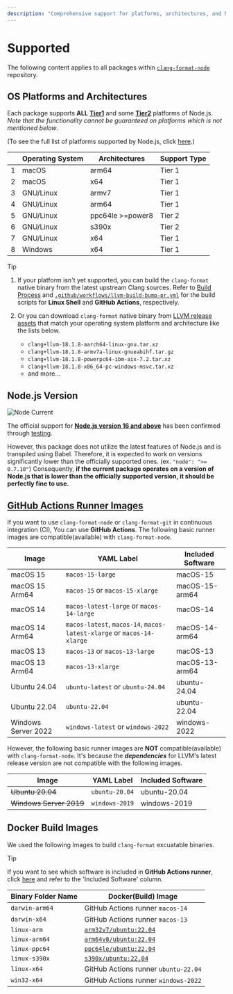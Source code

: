 ```yaml
---
description: "Comprehensive support for platforms, architectures, and Node.js versions, with CI integration options for `clang-format-node` across GitHub Actions and Docker images."
---
```


# Supported

The following content applies to all packages within [`clang-format-node`](https://github.com/lumirlumir/npm-clang-format-node) repository.

## OS Platforms and Architectures

Each package supports **ALL** [**Tier1**](https://github.com/nodejs/node/blob/main/BUILDING.md#strategy) and some [**Tier2**](https://github.com/nodejs/node/blob/main/BUILDING.md#strategy) platforms of Node.js. *Note that the functionality cannot be guaranteed on platforms which is not mentioned below*.

(To see the full list of platforms supported by Node.js, click [here](<https://github.com/nodejs/node/blob/main/BUILDING.md#platform-list>).)

<br> | Operating System | Architectures    | Support Type |
---- | ---------------- | ---------------- | ------------ |
1    | macOS            | arm64            | Tier 1       |
2    | macOS            | x64              | Tier 1       |
3    | GNU/Linux        | armv7            | Tier 1       |
4    | GNU/Linux        | arm64            | Tier 1       |
5    | GNU/Linux        | ppc64le >=power8 | Tier 2       |
6    | GNU/Linux        | s390x            | Tier 2       |
7    | GNU/Linux        | x64              | Tier 1       |
8    | Windows          | x64              | Tier 1       |

> [!TIP]
>
> 1. If your platform isn't yet supported, you can build the `clang-format` native binary from the latest upstream Clang sources. Refer to [Build Process](../further-reading/build-process.md) and [`.github/workflows/llvm-build-bump-pr.yml`](https://github.com/lumirlumir/npm-clang-format-node/blob/main/.github/workflows/llvm-build-bump-pr.yml) for the build scripts for **Linux Shell** and **GitHub Actions**, respectively.
>
> 1. Or you can download `clang-format` native binary from [LLVM release assets](https://github.com/llvm/llvm-project/releases) that match your operating system platform and architecture like the lists below.
>
>     - `clang+llvm-18.1.8-aarch64-linux-gnu.tar.xz`
>     - `clang+llvm-18.1.8-armv7a-linux-gnueabihf.tar.gz`
>     - `clang+llvm-18.1.8-powerpc64-ibm-aix-7.2.tar.xz`
>     - `clang+llvm-18.1.8-x86_64-pc-windows-msvc.tar.xz`
>     - and more...

## Node.js Version

![Node Current](https://img.shields.io/node/v/clang-format-node)

The official support for <u>**Node.js version 16 and above**</u> has been confirmed through [testing](https://github.com/lumirlumir/npm-clang-format-node/blob/main/.github/workflows/test-cross-platform.yml).

However, this package does not utilize the latest features of Node.js and is transpiled using Babel. Therefore, it is expected to work on versions significantly lower than the officially supported ones. (ex. `"node": ">= 0.7.10"`) Consequently, **if the current package operates on a version of Node.js that is lower than the officially supported version, it should be perfectly fine to use.**

## [GitHub Actions Runner Images](https://github.com/actions/runner-images?tab=readme-ov-file#available-images)

If you want to use `clang-format-node` or `clang-format-git` in continuous integration (CI), You can use **GitHub Actions**. The following basic runner images are compatible(available) with `clang-format-node`.

Image                        | YAML Label                                                             | Included Software |
---------------------------- | ---------------------------------------------------------------------- | ----------------- |
macOS 15                     | `macos-15-large`                                                       | macOS-15          |
macOS 15 Arm64               | `macos-15` or `macos-15-xlarge`                                        | macOS-15-arm64    |
macOS 14                     | `macos-latest-large` or `macos-14-large`                               | macOS-14          |
macOS 14 Arm64               | `macos-latest`, `macos-14`, `macos-latest-xlarge` or `macos-14-xlarge` | macOS-14-arm64    |
macOS 13                     | `macos-13` or `macos-13-large`                                         | macOS-13          |
macOS 13 Arm64               | `macos-13-xlarge`                                                      | macOS-13-arm64    |
Ubuntu 24.04                 | `ubuntu-latest` or `ubuntu-24.04`                                      | ubuntu-24.04      |
Ubuntu 22.04                 | `ubuntu-22.04`                                                         | ubuntu-22.04      |
Windows Server 2022          | `windows-latest` or `windows-2022`                                     | windows-2022      |

However, the following basic runner images are **NOT** compatible(available) with `clang-format-node`. It's because the ***dependencies*** for LLVM's latest release version are not compatible with the following images.

Image                   | YAML Label     | Included Software |
----------------------- | -------------- | ----------------- |
~~Ubuntu 20.04~~        | `ubuntu-20.04` | ubuntu-20.04      |
~~Windows Server 2019~~ | `windows-2019` | windows-2019      |

## Docker Build Images

We used the following Images to build `clang-format` excuatable binaries.

> [!TIP]
>
> If you want to see which software is included in **GitHub Actions runner**, click [here](https://github.com/actions/runner-images?tab=readme-ov-file#available-images) and refer to the 'Included Software' column.

Binary Folder Name | Docker(Build) Image                                                |
------------------ | ------------------------------------------------------------------ |
`darwin-arm64`     | GitHub Actions runner `macos-14`                                   |
`darwin-x64`       | GitHub Actions runner `macos-13`                                   |
`linux-arm`        | [`arm32v7/ubuntu:22.04`](https://hub.docker.com/r/arm32v7/ubuntu/) |
`linux-arm64`      | [`arm64v8/ubuntu:22.04`](https://hub.docker.com/r/arm64v8/ubuntu/) |
`linux-ppc64`      | [`ppc64le/ubuntu:22.04`](https://hub.docker.com/r/ppc64le/ubuntu/) |
`linux-s390x`      | [`s390x/ubuntu:22.04`](https://hub.docker.com/r/s390x/ubuntu/)     |
`linux-x64`        | GitHub Actions runner `ubuntu-22.04`                               |
`win32-x64`        | GitHub Actions runner `windows-2022`                               |
